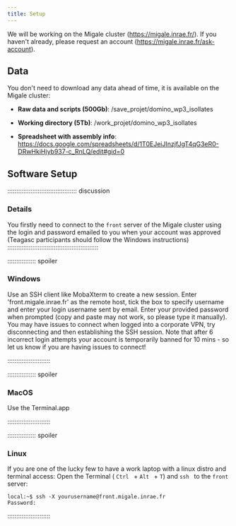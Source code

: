 ```yaml
---
title: Setup
---
```


We will be working on the Migale cluster (https://migale.inrae.fr/). If you haven't already, please request an account (https://migale.inrae.fr/ask-account).


## Data

<!--
FIXME: place any data you want learners to use in `episodes/data` and then use
       a relative link ( [data zip file](data/lesson-data.zip) ) to provide a
       link to it, replacing the example.com link.
-->

You don't need to download any data ahead of time, it is available on the Migale cluster:

* **Raw data and scripts (500Gb)**: /save_projet/domino_wp3_isollates

* **Working directory (5Tb)**: /work_projet/domino_wp3_isollates

* **Spreadsheet with assembly info**: https://docs.google.com/spreadsheets/d/1T0EJeiJInzjfJgT4qG3eR0-DRwHkiHjyb937-c_RnLQ/edit#gid=0 

## Software Setup

::::::::::::::::::::::::::::::::::::::: discussion

### Details

You firstly need to connect to the `front` server of the Migale cluster using the login and password emailed to you when your account was approved (Teagasc participants should follow the Windows instructions)
:::::::::::::::::::::::::::::::::::::::::::::::::::

:::::::::::::::: spoiler

### Windows

Use an SSH client like MobaXterm to create a new session. Enter 'front.migale.inrae.fr' as the remote host, tick the box to specify username and enter your login username sent by email. Enter your provided password when prompted (copy and paste may not work, so please type it manually). You may have issues to connect when logged into a corporate VPN, try disconnecting and then establishing the SSH session. Note that after 6 incorrect login attempts your account is temporarily banned for 10 mins - so let us know if you are having issues to connect!

::::::::::::::::::::::::

:::::::::::::::: spoiler

### MacOS

Use the Terminal.app

::::::::::::::::::::::::


:::::::::::::::: spoiler

### Linux
If you are one of the lucky few to have a work laptop with a linux distro and terminal access: 
Open the Terminal ( `Ctrl ` +  `Alt ` +  `T`) and  `ssh ` to the  `front` server:
```
local:~$ ssh -X yourusername@front.migale.inrae.fr
Password:
```

::::::::::::::::::::::::

